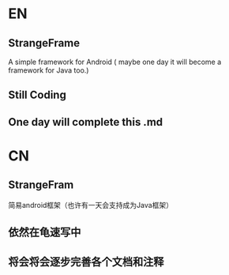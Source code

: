 # EN
## StrangeFrame
  A simple framework for Android ( maybe one day it will become a framework for Java too.)
## Still Coding
## One day will complete this .md

# CN
## StrangeFram
  简易android框架（也许有一天会支持成为Java框架）
## 依然在龟速写中
## 将会将会逐步完善各个文档和注释
